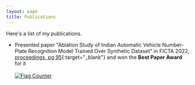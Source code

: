 ```yaml
---
layout: page
title: Publications
---
```


Here's a list of my publications. 


* Presented paper "Ablation Study of Indian Automatic Vehicle Number-Plate Recognition Model Trained Over Synthetic Dataset" in FICTA 2022, [proceedings, pg 95](https://drive.google.com/file/d/1NXflUdDin_cNpygaHwHuFVrUhPNIwd_O/view){:target="_blank"} and won the **Best Paper Award** for it 
<br><br>
<a href="https://info.flagcounter.com/Zl3n"><img src="https://s11.flagcounter.com/count2/Zl3n/bg_FFFFFF/txt_000000/border_CCCCCC/columns_2/maxflags_10/viewers_0/labels_0/pageviews_0/flags_0/percent_0/" alt="Flag Counter" border="0"></a>